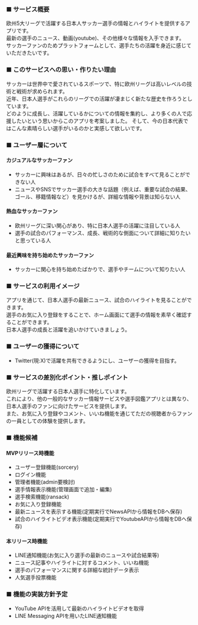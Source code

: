 ### ■ サービス概要
欧州5大リーグで活躍する日本人サッカー選手の情報とハイライトを提供するアプリです。  
最新の選手のニュース、動画(youtube)、その他様々な情報を入手できます。  
サッカーファンのためプラットフォームとして、選手たちの活躍を身近に感じていただきたいです。

### ■ このサービスへの思い・作りたい理由
サッカーは世界中で愛されているスポーツで、特に欧州リーグは高いレベルの技術と戦術が求められます。  
近年、日本人選手がこれらのリーグでの活躍が凄まじく新たな歴史を作ろうとしています。  
どのように成長し、活躍しているかについての情報を集約し、より多くの人で応援したいという思いからこのアプリを考案しました。
そして、今の日本代表ではこんな素晴らしい選手がいるのかと実感して欲しいです。

### ■ ユーザー層について
#### カジュアルなサッカーファン
* サッカーに興味はあるが、日々の忙しさのために試合をすべて見ることができない人
* ニュースやSNSでサッカー選手の大きな話題（例えば、重要な試合の結果、ゴール、移籍情報など）を見かけるが、詳細な情報や背景は知らない人
#### 熱血なサッカーファン
* 欧州リーグに深い関心があり、特に日本人選手の活躍に注目している人
* 選手の試合のパフォーマンス、成長、戦術的な側面について詳細に知りたいと思っている人
#### 最近興味を持ち始めたサッカーファン
* サッカーに関心を持ち始めたばかりで、選手やチームについて知りたい人

  
### ■ サービスの利用イメージ
アプリを通じて、日本人選手の最新ニュース、試合のハイライトを見ることができます。  
選手のお気に入り登録をすることで、ホーム画面にて選手の情報を素早く確認することができます。  
日本人選手の成長と活躍を追いかけていきましょう。

### ■ ユーザーの獲得について
* Twitter(現:X)で活躍を共有できるようにし、ユーザーの獲得を目指す。

### ■ サービスの差別化ポイント・推しポイント
欧州リーグで活躍する日本人選手に特化しています。  
これにより、他の一般的なサッカー情報サービスや選手図鑑アプリとは異なり、日本人選手のファンに向けたサービスを提供します。  
また、お気に入り登録やコメント、いいね機能を通じてただの視聴者からファンの一員としての体験を提供します。

### ■ 機能候補
#### MVPリリース時機能
* ユーザー登録機能(sorcery)
* ログイン機能
* 管理者機能(admin要検討)
* 選手情報表示機能(管理画面で追加・編集)
* 選手検索機能(ransack)
* お気に入り登録機能
* 最新ニュースを表示する機能(定期実行でNewsAPIから情報をDBへ保存)
* 試合のハイライトビデオ表示機能(定期実行でYoutubeAPIから情報をDBへ保存)

#### 本リリース時機能
* LINE通知機能(お気に入り選手の最新のニュースや試合結果等)
* ニュース記事やハイライトに対するコメント、いいね機能
* 選手のパフォーマンスに関する詳細な統計データ表示
* 人気選手投票機能

### ■ 機能の実装方針予定
* YouTube APIを活用して最新のハイライトビデオを取得
* LINE Messaging APIを用いたLINE通知機能
